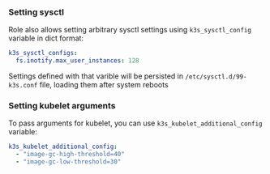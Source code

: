 ### Setting sysctl

Role also allows setting arbitrary sysctl settings using ```k3s_sysctl_config``` variable in dict format:
```yaml
k3s_sysctl_configs:
  fs.inotify.max_user_instances: 128
```
Settings defined with that varible will be persisted in ```/etc/sysctl.d/99-k3s.conf``` file, loading them after system reboots

### Setting kubelet arguments
To pass arguments for kubelet, you can use ```k3s_kubelet_additional_config``` variable:
```yaml
k3s_kubelet_additional_config:
  - "image-gc-high-threshold=40"
  - "image-gc-low-threshold=30"
```
